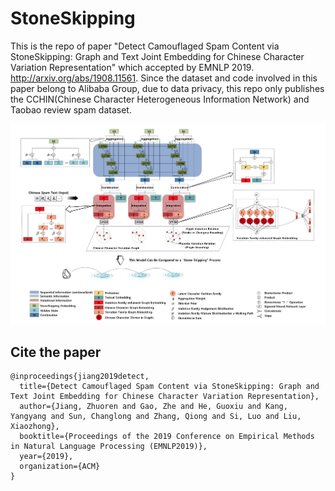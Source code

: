 # StoneSkipping

This is the repo of paper "Detect Camouflaged Spam Content via StoneSkipping: Graph and Text Joint Embedding for Chinese Character Variation Representation" which accepted by EMNLP 2019. http://arxiv.org/abs/1908.11561. Since the dataset and code involved in this paper belong to Alibaba Group, due to data privacy, this repo only publishes the CCHIN(Chinese Character Heterogeneous Information Network) and Taobao review spam dataset.

![](/paper/ss_framework.jpg)


## Cite the paper

```
@inproceedings{jiang2019detect,
  title={Detect Camouflaged Spam Content via StoneSkipping: Graph and Text Joint Embedding for Chinese Character Variation Representation},
  author={Jiang, Zhuoren and Gao, Zhe and He, Guoxiu and Kang, Yangyang and Sun, Changlong and Zhang, Qiong and Si, Luo and Liu, Xiaozhong},
  booktitle={Proceedings of the 2019 Conference on Empirical Methods in Natural Language Processing (EMNLP2019)},
  year={2019},
  organization={ACM}
}
```
